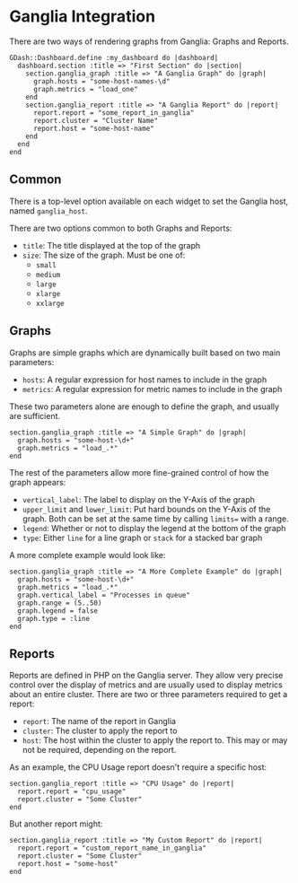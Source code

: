 # Ganglia Integration

There are two ways of rendering graphs from Ganglia: Graphs and Reports.

    GDash::Dashboard.define :my_dashboard do |dashboard|
      dashboard.section :title => "First Section" do |section|
        section.ganglia_graph :title => "A Ganglia Graph" do |graph|
          graph.hosts = "some-host-names-\d"
          graph.metrics = "load_one"
        end
        section.ganglia_report :title => "A Ganglia Report" do |report|
          report.report = "some_report_in_ganglia"
          report.cluster = "Cluster Name"
          report.host = "some-host-name"
        end
      end
    end

## Common

There is a top-level option available on each widget to set the Ganglia host, named `ganglia_host`.

There are two options common to both Graphs and Reports:

- `title`: The title displayed at the top of the graph
- `size`: The size of the graph.  Must be one of:
  - `small`
  - `medium`
  - `large`
  - `xlarge`
  - `xxlarge`

## Graphs

Graphs are simple graphs which are dynamically built based on two main parameters:

- `hosts`: A regular expression for host names to include in the graph
- `metrics`: A regular expression for metric names to include in the graph

These two parameters alone are enough to define the graph, and usually are sufficient.

    section.ganglia_graph :title => "A Simple Graph" do |graph|
      graph.hosts = "some-host-\d+"
      graph.metrics = "load_.*"
    end

The rest of the parameters allow more fine-grained control of how the graph appears:

- `vertical_label`: The label to display on the Y-Axis of the graph
- `upper_limit` and `lower_limit`: Put hard bounds on the Y-Axis of the graph.  Both can be set at the same time by
calling `limits=` with a range.
- `legend`: Whether or not to display the legend at the bottom of the graph
- `type`: Either `line` for a line graph or `stack` for a stacked bar graph

A more complete example would look like:

    section.ganglia_graph :title => "A More Complete Example" do |graph|
      graph.hosts = "some-host-\d+"
      graph.metrics = "load_.*"
      graph.vertical_label = "Processes in queue"
      graph.range = (5..50)
      graph.legend = false
      graph.type = :line
    end

## Reports

Reports are defined in PHP on the Ganglia server.  They allow very precise control over the display of metrics and are
usually used to display metrics about an entire cluster.  There are two or three parameters required to get a report:

- `report`: The name of the report in Ganglia
- `cluster`: The cluster to apply the report to
- `host`: The host within the cluster to apply the report to.  This may or may not be required, depending on the report.

As an example, the CPU Usage report doesn't require a specific host:

    section.ganglia_report :title => "CPU Usage" do |report|
      report.report = "cpu_usage"
      report.cluster = "Some Cluster"
    end

But another report might:

    section.ganglia_report :title => "My Custom Report" do |report|
      report.report = "custom_report_name_in_ganglia"
      report.cluster = "Some Cluster"
      report.host = "some-host"
    end

